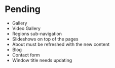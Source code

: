 # Pending

- Gallery
- Video Gallery
- Regions sub-navigation
- Slideshows on top of the pages
- About must be refreshed with the new content
- Blog
- Contact form
- Window title needs updating
